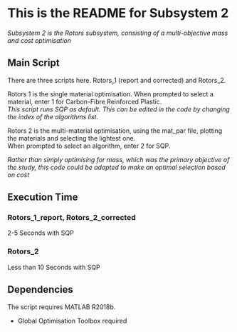 # This is the README for Subsystem 2

*Subsystem 2 is the Rotors subsystem, consisting of a multi-objective mass and cost optimisation*

## Main Script

There are three scripts here. Rotors_1 (report and corrected) and Rotors_2.
  
Rotors 1 is the single material optimisation. 
When prompted to select a material, enter 1 for Carbon-Fibre Reinforced Plastic.  
*This script runs SQP as default. This can be edited in the code by changing the index of the algorithms list.*   
  
Rotors 2 is the multi-material optimisation, using the mat_par file, plotting the materials and selecting the lightest one.  
When prompted to select an algorithm, enter 2 for SQP.  

*Rather than simply optimising for mass, which was the primary objective of the study, this code could be adapted to make an optimal selection based on cost*  

## Execution Time

### Rotors_1_report, Rotors_2_corrected
2-5 Seconds with SQP

### Rotors_2
Less than 10 Seconds with SQP

## Dependencies

The script requires MATLAB R2018b.
* Global Optimisation Toolbox required
